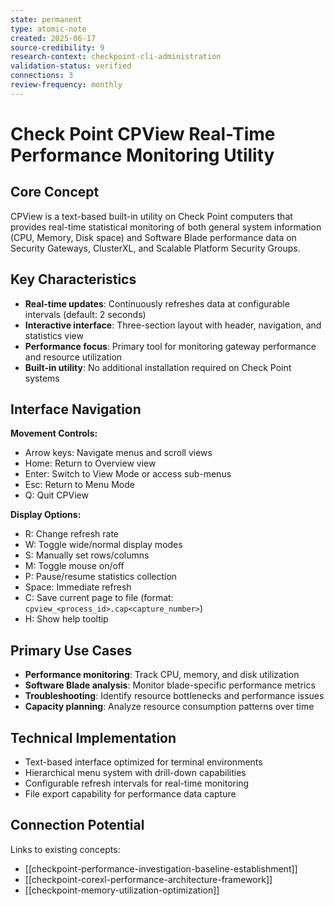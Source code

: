 ```yaml
---
state: permanent
type: atomic-note
created: 2025-06-17
source-credibility: 9
research-context: checkpoint-cli-administration
validation-status: verified
connections: 3
review-frequency: monthly
---
```


# Check Point CPView Real-Time Performance Monitoring Utility

## Core Concept
CPView is a text-based built-in utility on Check Point computers that provides real-time statistical monitoring of both general system information (CPU, Memory, Disk space) and Software Blade performance data on Security Gateways, ClusterXL, and Scalable Platform Security Groups.

## Key Characteristics
- **Real-time updates**: Continuously refreshes data at configurable intervals (default: 2 seconds)
- **Interactive interface**: Three-section layout with header, navigation, and statistics view
- **Performance focus**: Primary tool for monitoring gateway performance and resource utilization
- **Built-in utility**: No additional installation required on Check Point systems

## Interface Navigation
**Movement Controls:**
- Arrow keys: Navigate menus and scroll views
- Home: Return to Overview view
- Enter: Switch to View Mode or access sub-menus
- Esc: Return to Menu Mode
- Q: Quit CPView

**Display Options:**
- R: Change refresh rate
- W: Toggle wide/normal display modes
- S: Manually set rows/columns
- M: Toggle mouse on/off
- P: Pause/resume statistics collection
- Space: Immediate refresh
- C: Save current page to file (format: `cpview_<process_id>.cap<capture_number>`)
- H: Show help tooltip

## Primary Use Cases
- **Performance monitoring**: Track CPU, memory, and disk utilization
- **Software Blade analysis**: Monitor blade-specific performance metrics
- **Troubleshooting**: Identify resource bottlenecks and performance issues
- **Capacity planning**: Analyze resource consumption patterns over time

## Technical Implementation
- Text-based interface optimized for terminal environments
- Hierarchical menu system with drill-down capabilities
- Configurable refresh intervals for real-time monitoring
- File export capability for performance data capture

## Connection Potential
Links to existing concepts:
- [[checkpoint-performance-investigation-baseline-establishment]]
- [[checkpoint-corexl-performance-architecture-framework]]
- [[checkpoint-memory-utilization-optimization]]